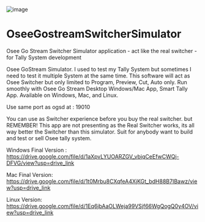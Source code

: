 ![image](https://github.com/user-attachments/assets/026e197d-cede-43d7-9b62-71cfafd06658)
# OseeGostreamSwitcherSimulator
Osee Go Stream Switcher Simulator application - act like the real switcher - for Tally System development

Osee GoStream Simulator. 
I used to test my Tally System but sometimes I need to test it multiple System at the same time. This software will act as Osee Switcher but only limited to Program, Preview, Cut, Auto only. Run smoothly with Osee Go Stream Desktop Windows/Mac App, Smart Tally App. Available on Windows, Mac, and Linux. 

Use same port as ogsd at : 19010

You can use as Switcher experience before you buy the real switcher. but REMEMBER! This app are not presenting as the Real Switcher works, its all way better the Switcher than this simulator. Suit for anybody want to build and test or sell Osee tally system.

Windows Final Version :
https://drive.google.com/file/d/1aXpvLYUOARZGV_vbjqCeEfwCWQj-DFVG/view?usp=drive_link

Mac Final Version:
https://drive.google.com/file/d/1t0Mrbu8CXqfeA4XjKGt_bdH88B7IBawz/view?usp=drive_link

Linux Version:
https://drive.google.com/file/d/1Eq6jbAaOLWeja99VSjf66WgQogQ0y4OV/view?usp=drive_link


